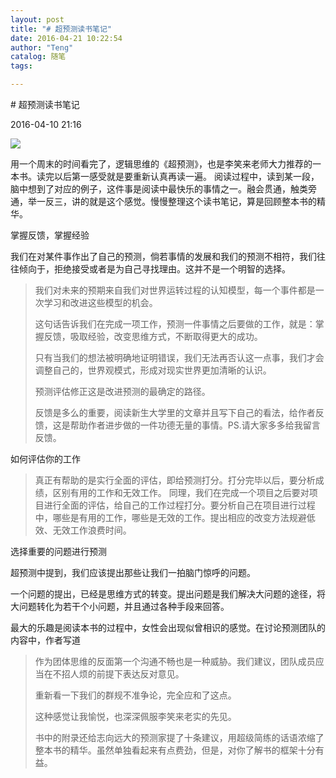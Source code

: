 ```yaml
---
layout: post
title: "# 超预测读书笔记"
date: 2016-04-21 10:22:54
author: "Teng"
catalog: 随笔
tags: 

---
```

# 超预测读书笔记

2016-04-10 21:16

![](http://p3.pstatp.com/large/482000767c6122441ad)

用一个周末的时间看完了，逻辑思维的《超预测》，也是李笑来老师大力推荐的一本书。读完以后第一感受就是要重新认真再读一遍。 阅读过程中，读到某一段，脑中想到了对应的例子，这件事是阅读中最快乐的事情之一。融会贯通，触类旁通，举一反三，讲的就是这个感觉。慢慢整理这个读书笔记，算是回顾整本书的精华。

掌握反馈，掌握经验

我们在对某件事作出了自己的预测，倘若事情的发展和我们的预测不相符，我们往往倾向于，拒绝接受或者是为自己寻找理由。这并不是一个明智的选择。

> 我们对未来的预期来自我们对世界运转过程的认知模型，每一个事件都是一次学习和改进这些模型的机会。
> 
> 这句话告诉我们在完成一项工作，预测一件事情之后要做的工作，就是：掌握反馈，吸取经验，改变思维方式，不断取得更大的成功。
> 
> 只有当我们的想法被明确地证明错误，我们无法再否认这一点事，我们才会调整自己的，世界观模式，形成对现实世界更加清晰的认识。
> 
> 预测评估修正这是改进预测的最确定的路径。
> 
> 反馈是多么的重要，阅读新生大学里的文章并且写下自己的看法，给作者反馈，这是帮助作者进步做的一件功德无量的事情。PS.请大家多多给我留言反馈。

如何评估你的工作

> 真正有帮助的是实行全面的评估，即给预测打分。打分完毕以后，要分析成绩，区别有用的工作和无效工作。 同理，我们在完成一个项目之后要对项目进行全面的评估，给自己的工作过程打分。要分析自己在项目进行过程中，哪些是有用的工作，哪些是无效的工作。提出相应的改变方法规避低效、无效工作浪费时间。

选择重要的问题进行预测

超预测中提到，我们应该提出那些让我们一拍脑门惊呼的问题。

一个问题的提出，已经是思维方式的转变。提出问题是我们解决大问题的途径，将大问题转化为若干个小问题，并且通过各种手段来回答。

最大的乐趣是阅读本书的过程中，女性会出现似曾相识的感觉。在讨论预测团队的内容中，作者写道

> 作为团体思维的反面第一个沟通不畅也是一种威胁。我们建议，团队成员应当在不招人烦的前提下表达反对意见。
> 
> 重新看一下我们的群规不准争论，完全应和了这点。
> 
> 这种感觉让我愉悦，也深深佩服李笑来老实的先见。
> 
> 书中的附录还给志向远大的预测家提了十条建议，用超级简练的话语浓缩了整本书的精华。虽然单独看起来有点费劲，但是，对你了解书的框架十分有益。
